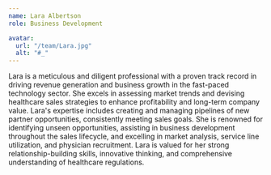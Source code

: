 ```yaml
---
name: Lara Albertson
role: Business Development

avatar:
  url: "/team/Lara.jpg"
  alt: "#_"
---
```


Lara is a meticulous and diligent professional with a proven track record in driving revenue generation and business growth in the fast-paced technology sector. She excels in assessing market trends and devising healthcare sales strategies to enhance profitability and long-term company value. Lara's expertise includes creating and managing pipelines of new partner opportunities, consistently meeting sales goals. She is renowned for identifying unseen opportunities, assisting in business development throughout the sales lifecycle, and excelling in market analysis, service line utilization, and physician recruitment. Lara is valued for her strong relationship-building skills, innovative thinking, and comprehensive understanding of healthcare regulations.
